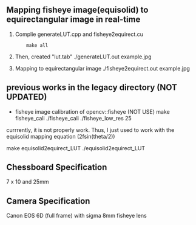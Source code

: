 ## Mapping fisheye image(equisolid) to equirectangular image in real-time

1. Complie generateLUT.cpp and fisheye2equirect.cu
    ```shell
        make all
    ```
2. Then, created "lut.tab"
    ./generateLUT.out example.jpg

3. Mapping to equirectangular image
    ./fisheye2equirect.out example.jpg

## previous works in the legacy directory (NOT UPDATED) 

- fisheye image calibration of opencv::fisheye (NOT USE)
make fisheye_cali
./fisheye_cali 
./fisheye_low_res 25

currrently, it is not properly work. 
Thus, I just used to work with the equisolid mapping equation (2fsin(theta/2))

make equisolid2equirect_LUT
./equisolid2equirect_LUT

## Chessboard Specification
7 x 10 and 25mm

## Camera Specification
Canon EOS 6D (full frame) with sigma 8mm fisheye lens
